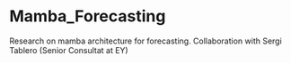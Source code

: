 # Mamba_Forecasting
Research on mamba architecture for forecasting. Collaboration with Sergi Tablero (Senior Consultat at EY)
